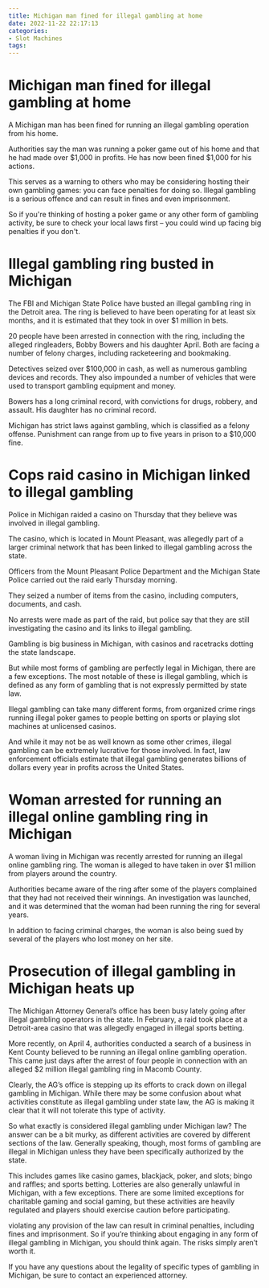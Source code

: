 ```yaml
---
title: Michigan man fined for illegal gambling at home
date: 2022-11-22 22:17:13
categories:
- Slot Machines
tags:
---
```



#  Michigan man fined for illegal gambling at home

A Michigan man has been fined for running an illegal gambling operation from his home.

Authorities say the man was running a poker game out of his home and that he had made over $1,000 in profits. He has now been fined $1,000 for his actions.

This serves as a warning to others who may be considering hosting their own gambling games: you can face penalties for doing so. Illegal gambling is a serious offence and can result in fines and even imprisonment.

So if you're thinking of hosting a poker game or any other form of gambling activity, be sure to check your local laws first – you could wind up facing big penalties if you don't.

#  Illegal gambling ring busted in Michigan

The FBI and Michigan State Police have busted an illegal gambling ring in the Detroit area. The ring is believed to have been operating for at least six months, and it is estimated that they took in over $1 million in bets.

20 people have been arrested in connection with the ring, including the alleged ringleaders, Bobby Bowers and his daughter April. Both are facing a number of felony charges, including racketeering and bookmaking.

Detectives seized over $100,000 in cash, as well as numerous gambling devices and records. They also impounded a number of vehicles that were used to transport gambling equipment and money.

Bowers has a long criminal record, with convictions for drugs, robbery, and assault. His daughter has no criminal record.

Michigan has strict laws against gambling, which is classified as a felony offense. Punishment can range from up to five years in prison to a $10,000 fine.

#  Cops raid casino in Michigan linked to illegal gambling

Police in Michigan raided a casino on Thursday that they believe was involved in illegal gambling.

The casino, which is located in Mount Pleasant, was allegedly part of a larger criminal network that has been linked to illegal gambling across the state.

 Officers from the Mount Pleasant Police Department and the Michigan State Police carried out the raid early Thursday morning.

They seized a number of items from the casino, including computers, documents, and cash.

No arrests were made as part of the raid, but police say that they are still investigating the casino and its links to illegal gambling.



Gambling is big business in Michigan, with casinos and racetracks dotting the state landscape.

But while most forms of gambling are perfectly legal in Michigan, there are a few exceptions. The most notable of these is illegal gambling, which is defined as any form of gambling that is not expressly permitted by state law.

Illegal gambling can take many different forms, from organized crime rings running illegal poker games to people betting on sports or playing slot machines at unlicensed casinos.

And while it may not be as well known as some other crimes, illegal gambling can be extremely lucrative for those involved. In fact, law enforcement officials estimate that illegal gambling generates billions of dollars every year in profits across the United States.

#  Woman arrested for running an illegal online gambling ring in Michigan

A woman living in Michigan was recently arrested for running an illegal online gambling ring. The woman is alleged to have taken in over $1 million from players around the country.

Authorities became aware of the ring after some of the players complained that they had not received their winnings. An investigation was launched, and it was determined that the woman had been running the ring for several years.

In addition to facing criminal charges, the woman is also being sued by several of the players who lost money on her site.

#  Prosecution of illegal gambling in Michigan heats up

The Michigan Attorney General’s office has been busy lately going after illegal gambling operators in the state. In February, a raid took place at a Detroit-area casino that was allegedly engaged in illegal sports betting.

More recently, on April 4, authorities conducted a search of a business in Kent County believed to be running an illegal online gambling operation. This came just days after the arrest of four people in connection with an alleged $2 million illegal gambling ring in Macomb County.

Clearly, the AG’s office is stepping up its efforts to crack down on illegal gambling in Michigan. While there may be some confusion about what activities constitute as illegal gambling under state law, the AG is making it clear that it will not tolerate this type of activity.

So what exactly is considered illegal gambling under Michigan law? The answer can be a bit murky, as different activities are covered by different sections of the law. Generally speaking, though, most forms of gambling are illegal in Michigan unless they have been specifically authorized by the state.

This includes games like casino games, blackjack, poker, and slots; bingo and raffles; and sports betting. Lotteries are also generally unlawful in Michigan, with a few exceptions. There are some limited exceptions for charitable gaming and social gaming, but these activities are heavily regulated and players should exercise caution before participating.

 violating any provision of the law can result in criminal penalties, including fines and imprisonment. So if you’re thinking about engaging in any form of illegal gambling in Michigan, you should think again. The risks simply aren’t worth it.

If you have any questions about the legality of specific types of gambling in Michigan, be sure to contact an experienced attorney.